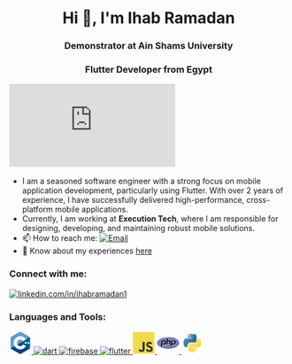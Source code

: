 <h1 align="center">Hi 👋, I'm Ihab Ramadan</h1>
<h3 align="center">Demonstrator at Ain Shams University</h3>
<h3 align="center">Flutter Developer from Egypt</h3>

![App Development](https://img.freepik.com/free-vector/app-development-banner_5467426.htm)

- I am a seasoned software engineer with a strong focus on mobile application development, particularly using Flutter. With over 2 years of experience, I have successfully delivered high-performance, cross-platform mobile applications.
- Currently, I am working at **Execution Tech**, where I am responsible for designing, developing, and maintaining robust mobile solutions.
- 📫 How to reach me: [![Email](https://img.shields.io/badge/Email-D14836?style=for-the-badge&logo=gmail&logoColor=white)](mailto:ehabr318@gmail.com)
- 📄 Know about my experiences [here](https://drive.google.com/file/d/18DAsGa5REE8cBttj5qtQJUYf4nz1-Udu/view?usp=sharing)

<h3 align="left">Connect with me:</h3>
<p align="left">
  <a href="https://linkedin.com/in/ihabramadan1" target="blank">
    <img align="center" src="https://raw.githubusercontent.com/rahuldkjain/github-profile-readme-generator/master/src/images/icons/Social/linked-in-alt.svg" alt="linkedin.com/in/ihabramadan1" height="30" width="40" />
  </a>
</p>

<h3 align="left">Languages and Tools:</h3>
<p align="left"> 
  <a href="https://www.w3schools.com/cpp/" target="_blank" rel="noreferrer"> 
    <img src="https://raw.githubusercontent.com/devicons/devicon/master/icons/cplusplus/cplusplus-original.svg" alt="cplusplus" width="40" height="40"/> 
  </a> 
  <a href="https://dart.dev" target="_blank" rel="noreferrer"> 
    <img src="https://www.vectorlogo.zone/logos/dartlang/dartlang-icon.svg" alt="dart" width="40" height="40"/> 
  </a> 
  <a href="https://firebase.google.com/" target="_blank" rel="noreferrer"> 
    <img src="https://www.vectorlogo.zone/logos/firebase/firebase-icon.svg" alt="firebase" width="40" height="40"/> 
  </a> 
  <a href="https://flutter.dev" target="_blank" rel="noreferrer"> 
    <img src="https://www.vectorlogo.zone/logos/flutterio/flutterio-icon.svg" alt="flutter" width="40" height="40"/> 
  </a> 
  <a href="https://developer.mozilla.org/en-US/docs/Web/JavaScript" target="_blank" rel="noreferrer"> 
    <img src="https://raw.githubusercontent.com/devicons/devicon/master/icons/javascript/javascript-original.svg" alt="javascript" width="40" height="40"/> 
  </a> 
  <a href="https://www.php.net" target="_blank" rel="noreferrer"> 
    <img src="https://raw.githubusercontent.com/devicons/devicon/master/icons/php/php-original.svg" alt="php" width="40" height="40"/> 
  </a> 
  <a href="https://www.python.org" target="_blank" rel="noreferrer"> 
    <img src="https://raw.githubusercontent.com/devicons/devicon/master/icons/python/python-original.svg" alt="python" width="40" height="40"/> 
  </a> 
</p>
